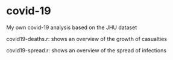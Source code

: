 # covid-19
My own covid-19 analysis based on the JHU dataset

covid19-deaths.r: shows an overview of the growth of casualties 

covid19-spread.r: shows an overview of the spread of infections

